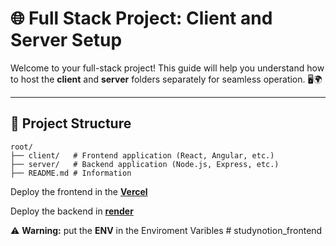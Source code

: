 # 🌐 Full Stack Project: Client and Server Setup

Welcome to your full-stack project! This guide will help you understand how to host the **client** and **server** folders separately for seamless operation. 🖥️🌍

---

## 📂 Project Structure

```plaintext
root/
├── client/   # Frontend application (React, Angular, etc.)
├── server/   # Backend application (Node.js, Express, etc.)
├── README.md # Information
```

Deploy the frontend in the [**Vercel**](https://vercel.com/ankans-projects-d78db00f)

Deploy the backend in [**render**](https://render.com/)

⚠️ **Warning:** put the **ENV** in the Enviroment Varibles
#   s t u d y n o t i o n _ f r o n t e n d  
 